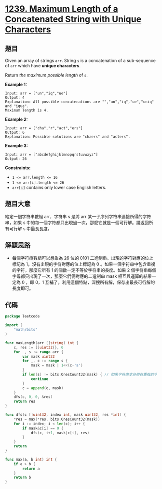 # [1239. Maximum Length of a Concatenated String with Unique Characters](https://leetcode.com/problems/maximum-length-of-a-concatenated-string-with-unique-characters/)

## 題目

Given an array of strings `arr`. String `s` is a concatenation of a sub-sequence of `arr` which have **unique characters**.

Return *the maximum possible length* of `s`.

**Example 1:**

```
Input: arr = ["un","iq","ue"]
Output: 4
Explanation: All possible concatenations are "","un","iq","ue","uniq" and "ique".
Maximum length is 4.
```

**Example 2:**

```
Input: arr = ["cha","r","act","ers"]
Output: 6
Explanation: Possible solutions are "chaers" and "acters".
```

**Example 3:**

```
Input: arr = ["abcdefghijklmnopqrstuvwxyz"]
Output: 26
```

**Constraints:**

- `1 <= arr.length <= 16`
- `1 <= arr[i].length <= 26`
- `arr[i]` contains only lower case English letters.

## 題目大意

給定一個字符串數組 arr，字符串 s 是將 arr 某一子序列字符串連接所得的字符串，如果 s 中的每一個字符都只出現過一次，那麼它就是一個可行解。請返回所有可行解 s 中最長長度。

## 解題思路

- 每個字符串數組可以想象為 26 位的 0101 二進制串。出現的字符對應的位上標記為 1，沒有出現的字符對應的位上標記為 0 。如果一個字符串中包含重複的字符，那麼它所有 1 的個數一定不等於字符串的長度。如果 2 個字符串每個字母都只出現了一次，那麼它們倆對應的二進制串 mask 相互與運算的結果一定為 0 ，即 0，1 互補了。利用這個特點，深搜所有解，保存出最長可行解的長度即可。

## 代碼

```go
package leetcode

import (
	"math/bits"
)

func maxLength(arr []string) int {
	c, res := []uint32{}, 0
	for _, s := range arr {
		var mask uint32
		for _, c := range s {
			mask = mask | 1<<(c-'a')
		}
		if len(s) != bits.OnesCount32(mask) { // 如果字符串本身帶有重複的字符，需要排除
			continue
		}
		c = append(c, mask)
	}
	dfs(c, 0, 0, &res)
	return res
}

func dfs(c []uint32, index int, mask uint32, res *int) {
	*res = max(*res, bits.OnesCount32(mask))
	for i := index; i < len(c); i++ {
		if mask&c[i] == 0 {
			dfs(c, i+1, mask|c[i], res)
		}
	}
	return
}

func max(a, b int) int {
	if a > b {
		return a
	}
	return b
}
```